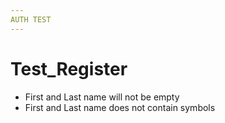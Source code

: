 ```yaml
---
AUTH TEST
---
```


# Test_Register

- First and Last name will not be empty
- First and Last name does not contain symbols
